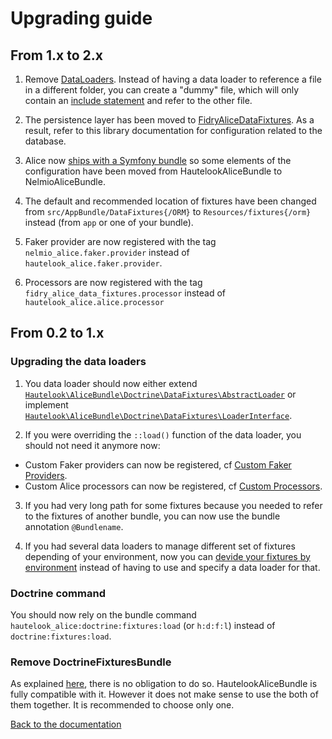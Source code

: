 # Upgrading guide

## From 1.x to 2.x

1. Remove [DataLoaders](https://github.com/hautelook/AliceBundle/blob/1.x/src/Resources/doc/advanced-usage.md#using-data-loaders).
   Instead of having a data loader to reference a file in a different folder, you can create a "dummy" file, which will
   only contain an [include statement](https://github.com/nelmio/alice/blob/master/doc/fixtures-refactoring.md#including-files)
   and refer to the other file.
    
1. The persistence layer has been moved to [FidryAliceDataFixtures](https://github.com/theofidry/AliceDataFixtures). As
   a result, refer to this library documentation for configuration related to the database.
   
1. Alice now [ships with a Symfony bundle](https://github.com/nelmio/alice/blob/master/doc/getting-started.md#symfony) so
   some elements of the configuration have been moved from HautelookAliceBundle to NelmioAliceBundle.
   
1. The default and recommended location of fixtures have been changed from `src/AppBundle/DataFixtures{/ORM}` to
   `Resources/fixtures{/orm}` instead (from `app` or one of your bundle).

1. Faker provider are now registered with the tag `nelmio_alice.faker.provider` instead of `hautelook_alice.faker.provider`.

1. Processors are now registered with the tag `fidry_alice_data_fixtures.processor` instead of `hautelook_alice.alice.processor`


## From 0.2 to 1.x

### Upgrading the data loaders

1. You data loader should now either extend [`Hautelook\AliceBundle\Doctrine\DataFixtures\AbstractLoader`](src/Doctrine/DataFixtures/AbstractLoader.php) or implement [`Hautelook\AliceBundle\Doctrine\DataFixtures\LoaderInterface`](src/Doctrine/DataFixtures/LoaderInterface.php).

2. If you were overriding the `::load()` function of the data loader, you should not need it anymore now:
  * Custom Faker providers can now be registered, cf [Custom Faker Providers](src/Resources/doc/faker-providers.md).
  * Custom Alice processors can now be registered, cf [Custom Processors](src/Resources/doc/alice-processors.md).

3. If you had very long path for some fixtures because you needed to refer to the fixtures of another bundle, you can now use the bundle annotation `@Bundlename`.

4. If you had several data loaders to manage different set of fixtures depending of your environment, now you can [devide your fixtures by environment](src/Resources/doc/advanced-usage.md#environment-specific-fixtures) instead of having to use and specify a data loader for that.


### Doctrine command

You should now rely on the bundle command `hautelook_alice:doctrine:fixtures:load` (or `h:d:f:l`) instead of `doctrine:fixtures:load`.


### Remove DoctrineFixturesBundle

As explained [here](src/Resources/doc/doctrine-fixtures-bundle.md), there is no obligation to do so. HautelookAliceBundle is fully compatible with it. However it does not make sense to use the both of them together. It is recommended to
choose only one.

[Back to the documentation](README.md)
